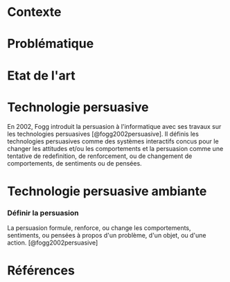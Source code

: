 # Contexte


# Problématique



# Etat de l'art

# Technologie persuasive

En 2002, Fogg introduit la persuasion à l'informatique avec ses travaux sur les technologies persuasives [@fogg2002persuasive]. Il définis les technologies persuasives comme des systèmes interactifs concus pour le changer les attitudes et/ou les comportements et la persuasion comme une tentative de redefinition, de renforcement, ou de changement de comportements, de sentiments ou de pensées.


# Technologie persuasive ambiante

### Définir la persuasion

 La persuasion formule, renforce, ou change les comportements, sentiments, ou pensées à propos d'un problème, d'un objet, ou d'une action. [@fogg2002persuasive]

# Références
